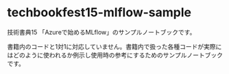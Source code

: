 # techbookfest15-mlflow-sample

技術書典15 「Azureで始めるMLflow」のサンプルノートブックです。

書籍内のコードと1対1に対応していません。書籍内で扱った各種コードが実際にはどのように使われるか例示し使用時の参考にするためのサンプルノートブックです。
